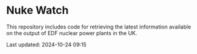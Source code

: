 # Nuke Watch

This repository includes code for retrieving the latest information available on the output of EDF nuclear power plants in the UK.

Last updated: 2024-10-24 09:15